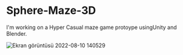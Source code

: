 # Sphere-Maze-3D
I'm working on a Hyper Casual maze game protoype usingUnity and Blender.


![Ekran görüntüsü 2022-08-10 140529](https://user-images.githubusercontent.com/39819428/183888900-8ba7d626-c040-4fbb-92b9-67d41844a6e2.jpg)
